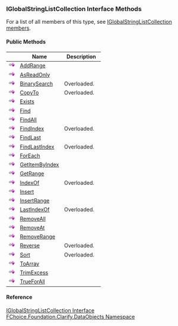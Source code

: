 ﻿### IGlobalStringListCollection Interface Methods

For a list of all members of this type, see [IGlobalStringListCollection members](fcSDK~FChoice.Foundation.Clarify.DataObjects.IGlobalStringListCollection_members.md).

#### Public Methods

|   | Name | Description |
| --- | --- | --- |
| ![ Method](dotnetimages/Method.png) | [AddRange](fcSDK~FChoice.Foundation.Clarify.DataObjects.IGlobalStringListCollection~AddRange.md) |   |
| ![ Method](dotnetimages/Method.png) | [AsReadOnly](fcSDK~FChoice.Foundation.Clarify.DataObjects.IGlobalStringListCollection~AsReadOnly.md) |   |
| ![ Method](dotnetimages/Method.png) | [BinarySearch](fcSDK~FChoice.Foundation.Clarify.DataObjects.IGlobalStringListCollection~BinarySearch.md) | Overloaded.    |
| ![ Method](dotnetimages/Method.png) | [CopyTo](fcSDK~FChoice.Foundation.Clarify.DataObjects.IGlobalStringListCollection~CopyTo.md) | Overloaded.    |
| ![ Method](dotnetimages/Method.png) | [Exists](fcSDK~FChoice.Foundation.Clarify.DataObjects.IGlobalStringListCollection~Exists.md) |   |
| ![ Method](dotnetimages/Method.png) | [Find](fcSDK~FChoice.Foundation.Clarify.DataObjects.IGlobalStringListCollection~Find.md) |   |
| ![ Method](dotnetimages/Method.png) | [FindAll](fcSDK~FChoice.Foundation.Clarify.DataObjects.IGlobalStringListCollection~FindAll.md) |   |
| ![ Method](dotnetimages/Method.png) | [FindIndex](fcSDK~FChoice.Foundation.Clarify.DataObjects.IGlobalStringListCollection~FindIndex.md) | Overloaded.    |
| ![ Method](dotnetimages/Method.png) | [FindLast](fcSDK~FChoice.Foundation.Clarify.DataObjects.IGlobalStringListCollection~FindLast.md) |   |
| ![ Method](dotnetimages/Method.png) | [FindLastIndex](fcSDK~FChoice.Foundation.Clarify.DataObjects.IGlobalStringListCollection~FindLastIndex.md) | Overloaded.    |
| ![ Method](dotnetimages/Method.png) | [ForEach](fcSDK~FChoice.Foundation.Clarify.DataObjects.IGlobalStringListCollection~ForEach.md) |   |
| ![ Method](dotnetimages/Method.png) | [GetItemByIndex](fcSDK~FChoice.Foundation.Clarify.DataObjects.IGlobalStringListCollection~GetItemByIndex.md) |   |
| ![ Method](dotnetimages/Method.png) | [GetRange](fcSDK~FChoice.Foundation.Clarify.DataObjects.IGlobalStringListCollection~GetRange.md) |   |
| ![ Method](dotnetimages/Method.png) | [IndexOf](fcSDK~FChoice.Foundation.Clarify.DataObjects.IGlobalStringListCollection~IndexOf.md) | Overloaded.    |
| ![ Method](dotnetimages/Method.png) | [Insert](fcSDK~FChoice.Foundation.Clarify.DataObjects.IGlobalStringListCollection~Insert.md) |   |
| ![ Method](dotnetimages/Method.png) | [InsertRange](fcSDK~FChoice.Foundation.Clarify.DataObjects.IGlobalStringListCollection~InsertRange.md) |   |
| ![ Method](dotnetimages/Method.png) | [LastIndexOf](fcSDK~FChoice.Foundation.Clarify.DataObjects.IGlobalStringListCollection~LastIndexOf.md) | Overloaded.    |
| ![ Method](dotnetimages/Method.png) | [RemoveAll](fcSDK~FChoice.Foundation.Clarify.DataObjects.IGlobalStringListCollection~RemoveAll.md) |   |
| ![ Method](dotnetimages/Method.png) | [RemoveAt](fcSDK~FChoice.Foundation.Clarify.DataObjects.IGlobalStringListCollection~RemoveAt.md) |   |
| ![ Method](dotnetimages/Method.png) | [RemoveRange](fcSDK~FChoice.Foundation.Clarify.DataObjects.IGlobalStringListCollection~RemoveRange.md) |   |
| ![ Method](dotnetimages/Method.png) | [Reverse](fcSDK~FChoice.Foundation.Clarify.DataObjects.IGlobalStringListCollection~Reverse.md) | Overloaded.    |
| ![ Method](dotnetimages/Method.png) | [Sort](fcSDK~FChoice.Foundation.Clarify.DataObjects.IGlobalStringListCollection~Sort.md) | Overloaded.    |
| ![ Method](dotnetimages/Method.png) | [ToArray](fcSDK~FChoice.Foundation.Clarify.DataObjects.IGlobalStringListCollection~ToArray.md) |   |
| ![ Method](dotnetimages/Method.png) | [TrimExcess](fcSDK~FChoice.Foundation.Clarify.DataObjects.IGlobalStringListCollection~TrimExcess.md) |   |
| ![ Method](dotnetimages/Method.png) | [TrueForAll](fcSDK~FChoice.Foundation.Clarify.DataObjects.IGlobalStringListCollection~TrueForAll.md) |   |





#### Reference

[IGlobalStringListCollection Interface](fcSDK~FChoice.Foundation.Clarify.DataObjects.IGlobalStringListCollection.md)  
[FChoice.Foundation.Clarify.DataObjects Namespace](fcSDK~FChoice.Foundation.Clarify.DataObjects_namespace.md)